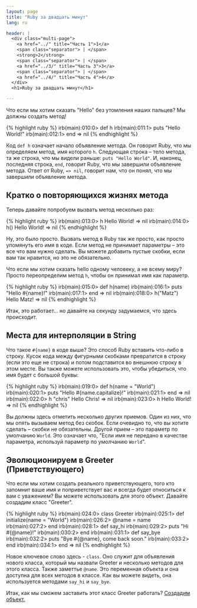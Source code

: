 ```yaml
---
layout: page
title: "Ruby за двадцать минут"
lang: ru

header: |
  <div class="multi-page">
    <a href="../" title="Часть 1">1</a>
    <span class="separator"> | </span>
    <strong>2</strong>
    <span class="separator"> | </span>
    <a href="../3/" title="Часть 3">3</a>
    <span class="separator"> | </span>
    <a href="../4/" title="Часть 4">4</a>
  </div>
  <h1>Ruby за двадцать минут</h1>

---
```


Что если мы хотим сказать "Hello" без утомления наших пальцев? Мы должны
создать метод!

{% highlight ruby %}
irb(main):010:0> def h
irb(main):011:1> puts "Hello World!"
irb(main):012:1> end
=> nil
{% endhighlight %}

Код `def h` означает начало объявление метода. Он говорит Ruby, что мы
определяем метод, имя которого `h`. Следующая строка – тело метода, та
же строка, что мы видели раньше: `puts "Hello World"`. И, наконец,
последняя строка, `end`, говорит Ruby, что мы завершили объявление
метода. Ответ от Ruby, `=> nil`, говорит нам, что он понял, что мы
завершили объявление метода.

## Кратко о повторяющихся жизнях метода

Теперь давайте попробуем вызвать метод несколько раз:

{% highlight ruby %}
irb(main):013:0> h
Hello World!
=> nil
irb(main):014:0> h()
Hello World!
=> nil
{% endhighlight %}

Ну, это было просто. Вызвать метод в Ruby так же просто, как просто
упомянуть его имя в коде. Если метод не принимает параметры – это все
что вам нужно сделать. Вы можете добавить пустые скобки, если вам так
нравится, но это не обязательно.

Что если мы хотим сказать hello одному человеку, а не всему миру?
Просто переопределим метод `h`, чтобы он принимал имя как параметр.

{% highlight ruby %}
irb(main):015:0> def h(name)
irb(main):016:1> puts "Hello #{name}!"
irb(main):017:1> end
=> nil
irb(main):018:0> h("Matz")
Hello Matz!
=> nil
{% endhighlight %}

Итак, это работает… но давайте на секунду задумаемся, что здесь
происходит.

## Места для интерполяции в String

Что такое `#{name}` в коде выше? Это способ Ruby вставить что-либо в
строку. Кусок кода между фигурными скобками превратится в строку (если
это еще не строка) и потом подставится во внешнюю строку в этом месте.
Вы также можете использовать это, чтобы убедиться, что имя будет с
большой буквы:

{% highlight ruby %}
irb(main):019:0> def h(name = "World")
irb(main):020:1> puts "Hello #{name.capitalize}!"
irb(main):021:1> end
=> nil
irb(main):022:0> h "chris"
Hello Chris!
=> nil
irb(main):023:0> h
Hello World!
=> nil
{% endhighlight %}

Вы должны здесь отметить несколько других приемов. Один из них, что мы
опять вызываем метод без скобок. Если очевидно то, что вы хотите сделать
– скобки не обязательны. Другой прием – это параметр по умолчанию
`World`. Это означает что, "Если имя не передано в качестве параметра,
используй параметр по умолчанию `World`".

## Эволюционируем в Greeter (Приветствующего)

Что если мы хотим создать реального приветствующего, того кто запомнит
ваше имя и поприветствует вас и всегда будет относиться к вам с
уважением? Вы можете использовать для этого объект. Давайте создадим
класс "Greeter".

{% highlight ruby %}
irb(main):024:0> class Greeter
irb(main):025:1>   def initialize(name = "World")
irb(main):026:2>     @name = name
irb(main):027:2>   end
irb(main):028:1>   def say_hi
irb(main):029:2>     puts "Hi #{@name}!"
irb(main):030:2>   end
irb(main):031:1>   def say_bye
irb(main):032:2>     puts "Bye #{@name}, come back soon."
irb(main):033:2>   end
irb(main):034:1> end
=> nil
{% endhighlight %}

Новое ключевое слово здесь - `class`. Оно служит для объявления нового
класса, который мы назвали Greeter и несколько методов для этого класса.
Также заметтье `@name`. Это переменная объекта и она доступна для всех
методов в классе. Как вы можете видеть, она используется методами
`say_hi` и `say_bye`.

Итак, как мы сможем заставить этот класс Greeter работать? [Создадим
объект.](../3/)

